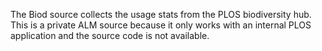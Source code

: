 The Biod source collects the usage stats from the PLOS biodiversity hub. This is a private ALM source because it only works with an internal PLOS application and the source code is not available.
